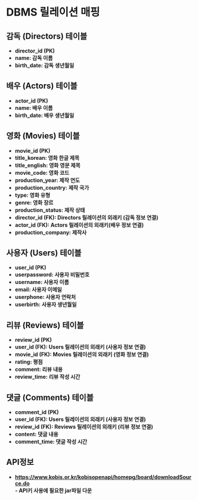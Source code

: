 # DBMS 릴레이션 매핑

## 감독 (Directors) 테이블

- **director_id (PK)**
- **name: 감독 이름**
- **birth_date: 감독 생년월일**

## 배우 (Actors) 테이블

- **actor_id (PK)**
- **name: 배우 이름**
- **birth_date: 배우 생년월일**

## 영화 (Movies) 테이블

- **movie_id (PK)**
- **title_korean: 영화 한글 제목**
- **title_english: 영화 영문 제목**
- **movie_code: 영화 코드**
- **production_year: 제작 연도**
- **production_country: 제작 국가**
- **type: 영화 유형**
- **genre: 영화 장르**
- **production_status: 제작 상태**
- **director_id (FK): Directors 릴레이션의 외래키 (감독 정보 연결)**
- **actor_id (FK): Actors 릴레이션의 외래키(배우 정보 연결)**
- **production_company: 제작사**

## 사용자 (Users) 테이블

- **user_id (PK)**
- **userpassword: 사용자 비밀번호**
- **username: 사용자 이름**
- **email: 사용자 이메일**
- **userphone: 사용자 연락처**
- **userbirth: 사용자 생년월일**

## 리뷰 (Reviews) 테이블

- **review_id (PK)**
- **user_id (FK): Users 릴레이션의 외래키 (사용자 정보 연결)**
- **movie_id (FK): Movies 릴레이션의 외래키 (영화 정보 연결)**
- **rating: 평점**
- **comment: 리뷰 내용**
- **review_time: 리뷰 작성 시간**

## 댓글 (Comments) 테이블

- **comment_id (PK)**
- **user_id (FK): Users 릴레이션의 외래키 (사용자 정보 연결)**
- **review_id (FK): Reviews 릴레이션의 외래키 (리뷰 정보 연결)**
- **content: 댓글 내용**
- **comment_time: 댓글 작성 시간**

## API정보

- **https://www.kobis.or.kr/kobisopenapi/homepg/board/downloadSource.do <br> - API키 사용에 필요한 jar파일 다운**
